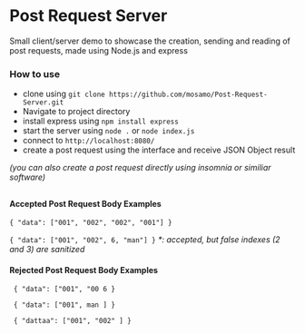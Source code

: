 # Post Request Server
Small client/server demo to showcase the creation, sending and reading of post requests, made using Node.js and express


### How to use
- clone using ``git clone https://github.com/mosamo/Post-Request-Server.git``
- Navigate to project directory
- install express using ``npm install express``
- start the server using ``node .`` or ``node index.js``
- connect to ``http://localhost:8080/``
- create a post request using the interface and receive JSON Object result

_(you can also create a post request directly using insomnia or similiar software)_

## 

#### Accepted Post Request Body Examples
``{
    "data": ["001", "002", "002", "001"]
}``

``{
    "data": ["001", "002", 6, "man"]
}`` _*: accepted, but false indexes (2 and 3) are sanitized_
#### Rejected Post Request Body Examples

``
{
    "data": ["001", "00 6
}``

``
{
    "data": ["001", man ]
}``

``
{
    "dattaa": ["001", "002" ]
}``
